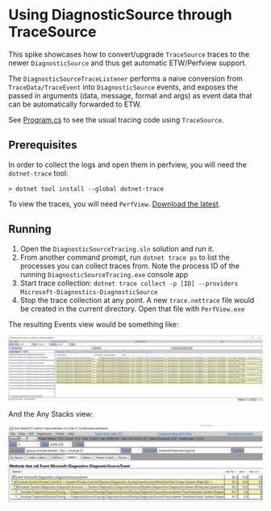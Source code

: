 # Using DiagnosticSource through TraceSource

This spike showcases how to convert/upgrade `TraceSource` traces to the newer `DiagnosticSource` 
and thus get automatic ETW/Perfview support.

The `DiagnosticSourceTraceListener` performs a naive conversion from `TraceData/TraceEvent` into 
`DiagnosticSource` events, and exposes the passed in arguments (data, message, format and args) 
as event data that can be automatically forwarded to ETW.

See [Program.cs](DiagnosticSourceTracing/Program.cs) to see the usual tracing code using `TraceSource`.


## Prerequisites

In order to collect the logs and open them in perfview, you will need the `dotnet-trace` tool:

```
> dotnet tool install --global dotnet-trace
```

To view the traces, you will need `PerfView`. [Download the latest](https://github.com/microsoft/perfview/releases/latest).

## Running

1. Open the `DiagnosticSourceTracing.sln` solution and run it. 
2. From another command prompt, run `dotnet trace ps` to list the processes you can collect 
   traces from. Note the process ID of the running `DiagnosticSourceTracing.exe` console app
3. Start trace collection: `dotnet trace collect -p [ID] --providers Microsoft-Diagnostics-DiagnosticSource`
4. Stop the trace collection at any point. A new `trace.nettrace` file would be created in the 
   current directory. Open that file with `PerfView.exe`

The resulting Events view would be something like:

![Events view](PerfView-Events.png)

And the Any Stacks view:

![AnyStacks view](PerfView-Stacks.png)